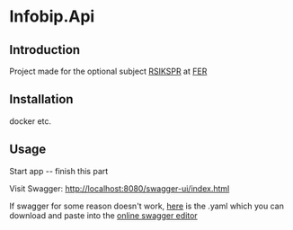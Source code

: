 # Infobip.Api
## Introduction

Project made for the optional subject [RSIKSPR](https://www.fer.unizg.hr/predmet/rsikspr) at [FER](https://www.fer.unizg.hr/)

## Installation

docker etc.

## Usage

Start app -- finish this part

Visit Swagger: [http://localhost:8080/swagger-ui/index.html](http://localhost:8080/swagger-ui/index.html)

If swagger for some reason doesn't work, [here](/docs/swagger-docs.yaml) is the .yaml which you can download and paste into the [online swagger editor](https://editor.swagger.io/)